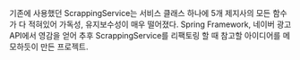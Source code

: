 기존에 사용했던 ScrappingService는 서비스 클래스 하나에 5개 제지사의 모든 함수가 다 적혀있어 가독성, 유지보수성이 매우 떨어졌다.
Spring Framework, 네이버 광고 API에서 영감을 얻어 추후 ScrappingService를 리팩토링 할 때 참고할 아이디어를 메모하듯이 만든 프로젝트.
